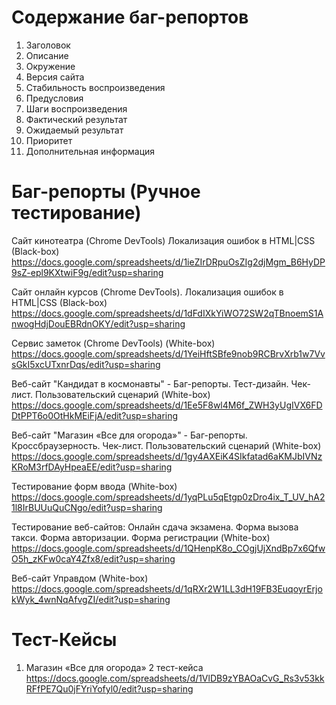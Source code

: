 # Содержание баг-репортов
  1. Заголовок
  2. Описание
  3. Окружение
  4. Версия сайта
  5. Стабильность воспроизведения
  6. Предусловия
  7. Шаги воспроизведения
  8. Фактический результат
  9. Ожидаемый результат
  10. Приоритет
  11. Дополнительная информация
  
# Баг-репорты (Ручное тестирование)

Сайт кинотеатра (Chrome DevTools) Локализация ошибок в HTML|CSS (Black-box)
    https://docs.google.com/spreadsheets/d/1ieZIrDRpuOsZIg2djMgm_B6HyDP9sZ-epl9KXtwiF9g/edit?usp=sharing

Сайт онлайн курсов (Chrome DevTools). Локализация ошибок в HTML|CSS (Black-box)
    https://docs.google.com/spreadsheets/d/1dFdIXkYiWO72SW2qTBnoemS1AnwogHdjDouEBRdnOKY/edit?usp=sharing

Сервис заметок (Chrome DevTools) (White-box)
    https://docs.google.com/spreadsheets/d/1YeiHftSBfe9nob9RCBrvXrb1w7VvsGkI5xcUTxnrDqs/edit?usp=sharing

Веб-сайт "Кандидат в космонавты" - Баг-репорты. Тест-дизайн. Чек-лист. Пользовательский сценарий (White-box)
    https://docs.google.com/spreadsheets/d/1Ee5F8wl4M6f_ZWH3yUgIVX6FDDtPPT6o0OtHkMEiFjA/edit?usp=sharing

Веб-сайт "Магазин «Все для огорода»" - Баг-репорты. Кроссбраузерность. Чек-лист. Пользовательский сценарий (White-box)
    https://docs.google.com/spreadsheets/d/1gy4AXEiK4SIkfatad6aKMJbIVNzKRoM3rfDAyHpeaEE/edit?usp=sharing

Тестирование форм ввода (White-box)
    https://docs.google.com/spreadsheets/d/1yqPLu5qEtgp0zDro4ix_T_UV_hA21l8IrBUUuQuCNgo/edit?usp=sharing

Тестирование веб-сайтов: Онлайн сдача экзамена. Форма вызова такси. Форма авторизации. Форма регистрации (White-box)
    https://docs.google.com/spreadsheets/d/1QHenpK8o_COgjUjXndBp7x6QfwO5h_zKFw0caY4Zfx8/edit?usp=sharing

Веб-сайт Управдом (White-box)
    https://docs.google.com/spreadsheets/d/1qRXr2W1LL3dH19FB3EuqoyrErjokWyk_4wnNqAfvgZI/edit?usp=sharing




# Тест-Кейсы
1. Магазин «Все для огорода» 2 тест-кейса
https://docs.google.com/spreadsheets/d/1VlDB9zYBAOaCvG_Rs3v53kkRFfPE7Qu0jFYriYofyl0/edit?usp=sharing

